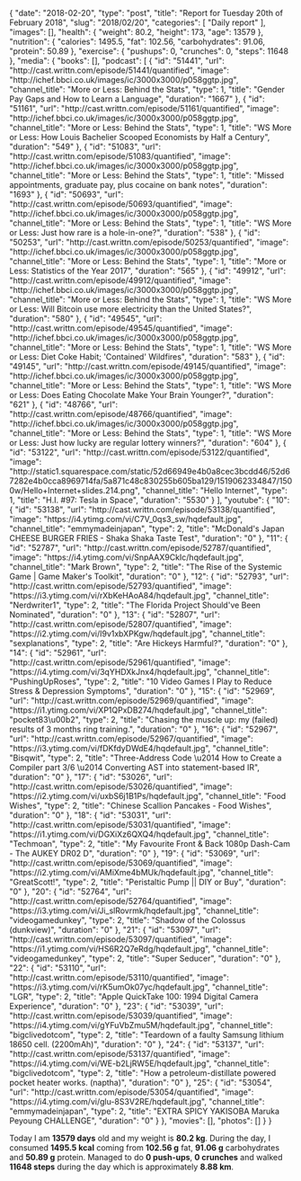 {
    "date": "2018-02-20",
    "type": "post",
    "title": "Report for Tuesday 20th of February 2018",
    "slug": "2018\/02\/20",
    "categories": [
        "Daily report"
    ],
    "images": [],
    "health": {
        "weight": 80.2,
        "height": 173,
        "age": 13579
    },
    "nutrition": {
        "calories": 1495.5,
        "fat": 102.56,
        "carbohydrates": 91.06,
        "protein": 50.89
    },
    "exercise": {
        "pushups": 0,
        "crunches": 0,
        "steps": 11648
    },
    "media": {
        "books": [],
        "podcast": [
            {
                "id": "51441",
                "url": "http:\/\/cast.writtn.com\/episode\/51441\/quantified",
                "image": "http:\/\/ichef.bbci.co.uk\/images\/ic\/3000x3000\/p058ggtp.jpg",
                "channel_title": "More or Less: Behind the Stats",
                "type": 1,
                "title": "Gender Pay Gaps and How to Learn a Language",
                "duration": "1667"
            },
            {
                "id": "51161",
                "url": "http:\/\/cast.writtn.com\/episode\/51161\/quantified",
                "image": "http:\/\/ichef.bbci.co.uk\/images\/ic\/3000x3000\/p058ggtp.jpg",
                "channel_title": "More or Less: Behind the Stats",
                "type": 1,
                "title": "WS More or Less: How Louis Bachelier Scooped Economists by Half a Century",
                "duration": "549"
            },
            {
                "id": "51083",
                "url": "http:\/\/cast.writtn.com\/episode\/51083\/quantified",
                "image": "http:\/\/ichef.bbci.co.uk\/images\/ic\/3000x3000\/p058ggtp.jpg",
                "channel_title": "More or Less: Behind the Stats",
                "type": 1,
                "title": "Missed appointments, graduate pay, plus cocaine on bank notes",
                "duration": "1693"
            },
            {
                "id": "50693",
                "url": "http:\/\/cast.writtn.com\/episode\/50693\/quantified",
                "image": "http:\/\/ichef.bbci.co.uk\/images\/ic\/3000x3000\/p058ggtp.jpg",
                "channel_title": "More or Less: Behind the Stats",
                "type": 1,
                "title": "WS More or Less: Just how rare is a hole-in-one?",
                "duration": "538"
            },
            {
                "id": "50253",
                "url": "http:\/\/cast.writtn.com\/episode\/50253\/quantified",
                "image": "http:\/\/ichef.bbci.co.uk\/images\/ic\/3000x3000\/p058ggtp.jpg",
                "channel_title": "More or Less: Behind the Stats",
                "type": 1,
                "title": "More or Less: Statistics of the Year 2017",
                "duration": "565"
            },
            {
                "id": "49912",
                "url": "http:\/\/cast.writtn.com\/episode\/49912\/quantified",
                "image": "http:\/\/ichef.bbci.co.uk\/images\/ic\/3000x3000\/p058ggtp.jpg",
                "channel_title": "More or Less: Behind the Stats",
                "type": 1,
                "title": "WS More or Less: Will Bitcoin use more electricity than the United States?",
                "duration": "580"
            },
            {
                "id": "49545",
                "url": "http:\/\/cast.writtn.com\/episode\/49545\/quantified",
                "image": "http:\/\/ichef.bbci.co.uk\/images\/ic\/3000x3000\/p058ggtp.jpg",
                "channel_title": "More or Less: Behind the Stats",
                "type": 1,
                "title": "WS More or Less: Diet Coke Habit; 'Contained' Wildfires",
                "duration": "583"
            },
            {
                "id": "49145",
                "url": "http:\/\/cast.writtn.com\/episode\/49145\/quantified",
                "image": "http:\/\/ichef.bbci.co.uk\/images\/ic\/3000x3000\/p058ggtp.jpg",
                "channel_title": "More or Less: Behind the Stats",
                "type": 1,
                "title": "WS More or Less: Does Eating Chocolate Make Your Brain Younger?",
                "duration": "621"
            },
            {
                "id": "48766",
                "url": "http:\/\/cast.writtn.com\/episode\/48766\/quantified",
                "image": "http:\/\/ichef.bbci.co.uk\/images\/ic\/3000x3000\/p058ggtp.jpg",
                "channel_title": "More or Less: Behind the Stats",
                "type": 1,
                "title": "WS More or Less: Just how lucky are regular lottery winners?",
                "duration": "604"
            },
            {
                "id": "53122",
                "url": "http:\/\/cast.writtn.com\/episode\/53122\/quantified",
                "image": "http:\/\/static1.squarespace.com\/static\/52d66949e4b0a8cec3bcdd46\/52d67282e4b0cca8969714fa\/5a871c48c830255b605ba129\/1519062334847\/1500w\/Hello+Internet+slides.214.png",
                "channel_title": "Hello Internet",
                "type": 1,
                "title": "H.I. #97: Tesla in Space",
                "duration": "5530"
            }
        ],
        "youtube": {
            "10": {
                "id": "53138",
                "url": "http:\/\/cast.writtn.com\/episode\/53138\/quantified",
                "image": "https:\/\/i4.ytimg.com\/vi\/C7V_0qs3_sw\/hqdefault.jpg",
                "channel_title": "emmymadeinjapan",
                "type": 2,
                "title": "McDonald's Japan CHEESE BURGER FRIES - Shaka Shaka Taste Test",
                "duration": "0"
            },
            "11": {
                "id": "52787",
                "url": "http:\/\/cast.writtn.com\/episode\/52787\/quantified",
                "image": "https:\/\/i4.ytimg.com\/vi\/SnpAAX9CkIc\/hqdefault.jpg",
                "channel_title": "Mark Brown",
                "type": 2,
                "title": "The Rise of the Systemic Game | Game Maker's Toolkit",
                "duration": "0"
            },
            "12": {
                "id": "52793",
                "url": "http:\/\/cast.writtn.com\/episode\/52793\/quantified",
                "image": "https:\/\/i3.ytimg.com\/vi\/rXbKeHAoA84\/hqdefault.jpg",
                "channel_title": "Nerdwriter1",
                "type": 2,
                "title": "The Florida Project Should've Been Nominated",
                "duration": "0"
            },
            "13": {
                "id": "52807",
                "url": "http:\/\/cast.writtn.com\/episode\/52807\/quantified",
                "image": "https:\/\/i2.ytimg.com\/vi\/I9v1xbXPKgw\/hqdefault.jpg",
                "channel_title": "sexplanations",
                "type": 2,
                "title": "Are Hickeys Harmful?",
                "duration": "0"
            },
            "14": {
                "id": "52961",
                "url": "http:\/\/cast.writtn.com\/episode\/52961\/quantified",
                "image": "https:\/\/i4.ytimg.com\/vi\/3qYHDXkJnx4\/hqdefault.jpg",
                "channel_title": "PushingUpRoses",
                "type": 2,
                "title": "10 Video Games I Play to Reduce Stress & Depression Symptoms",
                "duration": "0"
            },
            "15": {
                "id": "52969",
                "url": "http:\/\/cast.writtn.com\/episode\/52969\/quantified",
                "image": "https:\/\/i1.ytimg.com\/vi\/XP1QPxDB274\/hqdefault.jpg",
                "channel_title": "pocket83\u00b2",
                "type": 2,
                "title": "Chasing the muscle up: my (failed) results of 3 months ring training.",
                "duration": "0"
            },
            "16": {
                "id": "52967",
                "url": "http:\/\/cast.writtn.com\/episode\/52967\/quantified",
                "image": "https:\/\/i3.ytimg.com\/vi\/fDKfdyDWdE4\/hqdefault.jpg",
                "channel_title": "Bisqwit",
                "type": 2,
                "title": "Three-Address Code \u2014 How to Create a Compiler part 3\/6 \u2014 Converting AST into statement-based IR",
                "duration": "0"
            },
            "17": {
                "id": "53026",
                "url": "http:\/\/cast.writtn.com\/episode\/53026\/quantified",
                "image": "https:\/\/i2.ytimg.com\/vi\/uxbS6j1B1Ps\/hqdefault.jpg",
                "channel_title": "Food Wishes",
                "type": 2,
                "title": "Chinese Scallion Pancakes - Food Wishes",
                "duration": "0"
            },
            "18": {
                "id": "53031",
                "url": "http:\/\/cast.writtn.com\/episode\/53031\/quantified",
                "image": "https:\/\/i1.ytimg.com\/vi\/DGXiXz6QXQ4\/hqdefault.jpg",
                "channel_title": "Techmoan",
                "type": 2,
                "title": "My Favourite Front & Back 1080p Dash-Cam - The AUKEY DR02 D",
                "duration": "0"
            },
            "19": {
                "id": "53069",
                "url": "http:\/\/cast.writtn.com\/episode\/53069\/quantified",
                "image": "https:\/\/i2.ytimg.com\/vi\/AMiXme4bMUk\/hqdefault.jpg",
                "channel_title": "GreatScott!",
                "type": 2,
                "title": "Peristaltic Pump || DIY or Buy",
                "duration": "0"
            },
            "20": {
                "id": "52764",
                "url": "http:\/\/cast.writtn.com\/episode\/52764\/quantified",
                "image": "https:\/\/i3.ytimg.com\/vi\/Ji_slRovrmk\/hqdefault.jpg",
                "channel_title": "videogamedunkey",
                "type": 2,
                "title": "Shadow of the Colossus (dunkview)",
                "duration": "0"
            },
            "21": {
                "id": "53097",
                "url": "http:\/\/cast.writtn.com\/episode\/53097\/quantified",
                "image": "https:\/\/i1.ytimg.com\/vi\/HS6R2Q7eRdg\/hqdefault.jpg",
                "channel_title": "videogamedunkey",
                "type": 2,
                "title": "Super Seducer",
                "duration": "0"
            },
            "22": {
                "id": "53110",
                "url": "http:\/\/cast.writtn.com\/episode\/53110\/quantified",
                "image": "https:\/\/i3.ytimg.com\/vi\/rK5umOk07yc\/hqdefault.jpg",
                "channel_title": "LGR",
                "type": 2,
                "title": "Apple QuickTake 100: 1994 Digital Camera Experience",
                "duration": "0"
            },
            "23": {
                "id": "53039",
                "url": "http:\/\/cast.writtn.com\/episode\/53039\/quantified",
                "image": "https:\/\/i4.ytimg.com\/vi\/gYFuVbZmu5M\/hqdefault.jpg",
                "channel_title": "bigclivedotcom",
                "type": 2,
                "title": "Teardown of a faulty Samsung lithium 18650 cell.  (2200mAh)",
                "duration": "0"
            },
            "24": {
                "id": "53137",
                "url": "http:\/\/cast.writtn.com\/episode\/53137\/quantified",
                "image": "https:\/\/i4.ytimg.com\/vi\/WE-b2LjRW5E\/hqdefault.jpg",
                "channel_title": "bigclivedotcom",
                "type": 2,
                "title": "How a petroleum-distillate powered pocket heater works.  (naptha)",
                "duration": "0"
            },
            "25": {
                "id": "53054",
                "url": "http:\/\/cast.writtn.com\/episode\/53054\/quantified",
                "image": "https:\/\/i4.ytimg.com\/vi\/glu-8S3V2RE\/hqdefault.jpg",
                "channel_title": "emmymadeinjapan",
                "type": 2,
                "title": "EXTRA SPICY YAKISOBA Maruka Peyoung CHALLENGE",
                "duration": "0"
            }
        },
        "movies": [],
        "photos": []
    }
}

Today I am <strong>13579 days</strong> old and my weight is <strong>80.2 kg</strong>. During the day, I consumed <strong>1495.5 kcal</strong> coming from <strong>102.56 g</strong> fat, <strong>91.06 g</strong> carbohydrates and <strong>50.89 g</strong> protein. Managed to do <strong>0 push-ups</strong>, <strong>0 crunches</strong> and walked <strong>11648 steps</strong> during the day which is approximately <strong>8.88 km</strong>.